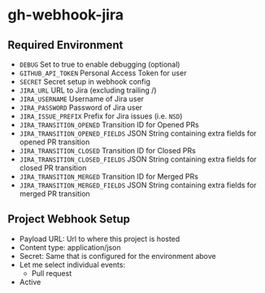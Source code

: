 # gh-webhook-jira

## Required Environment

- `DEBUG` Set to true to enable debugging (optional)
- `GITHUB_API_TOKEN` Personal Access Token for user
- `SECRET` Secret setup in webhook config
- `JIRA_URL` URL to Jira (excluding trailing /)
- `JIRA_USERNAME` Username of Jira user
- `JIRA_PASSWORD` Password of Jira user
- `JIRA_ISSUE_PREFIX` Prefix for Jira issues (i.e. `NSD`)
- `JIRA_TRANSITION_OPENED` Transition ID for Opened PRs
- `JIRA_TRANSITION_OPENED_FIELDS` JSON String containing extra fields for opened PR transition
- `JIRA_TRANSITION_CLOSED` Transition ID for Closed PRs
- `JIRA_TRANSITION_CLOSED_FIELDS` JSON String containing extra fields for closed PR transition
- `JIRA_TRANSITION_MERGED` Transition ID for Merged PRs
- `JIRA_TRANSITION_MERGED_FIELDS` JSON String containing extra fields for merged PR transition

## Project Webhook Setup

- Payload URL: Url to where this project is hosted
- Content type: application/json
- Secret: Same that is configured for the environment above
- Let me select individual events:
  - Pull request
- Active
